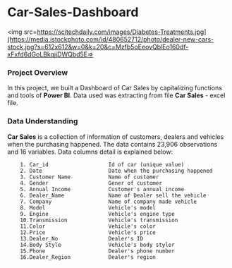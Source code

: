 # Car-Sales-Dashboard

<img src=https://scitechdaily.com/images/Diabetes-Treatments.jpg](https://media.istockphoto.com/id/480652712/photo/dealer-new-cars-stock.jpg?s=612x612&w=0&k=20&c=Mzfb5oEeovQblEo160df-xFxfd6dGoLBkqjjDWQbd5E=>

### **Project Overview**

In this project, we built a Dashboard of Car Sales by capitalizing functions and tools of **Power BI**. Data used was extracting from file **Car Sales** - excel file.

### **Data Understanding**

**Car Sales** is a collection of information of customers, dealers and vehicles when the purchasing happened. The data contains 23,906 observations and 16 variables. Data columns detail is explained below:

        1. Car_id                   Id of car (unique value)
        2. Date                     Date when the purchasing happened
        3. Customer Name            Name of customer
        4. Gender                   Gener of customer
        5. Annual Income            Customer's annual income
        6. Dealer_Name              Name of Dealer sell the vehicle
        7. Company                  Name of company made vehicle
        8. Model                    Vehicle's model
        9. Engine                   Vehicle's engine type
        10.Transmission             Vehicle's transmission
        11.Color                    Vehicle's color
        12.Price                    Vehicle's price
        13.Dealer_No                Dealer's ID
        14.Body Style               Vehicle's body styler
        15.Phone                    Dealer's phone number
        16.Dealer_Region            Dealer's region



